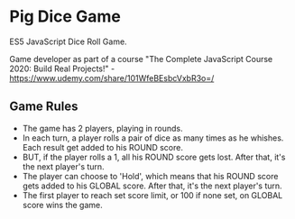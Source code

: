 # Pig Dice Game
ES5 JavaScript Dice Roll Game.

Game developer as part of a course "The Complete JavaScript Course 2020: Build Real Projects!" - https://www.udemy.com/share/101WfeBEsbcVxbR3o=/

## Game Rules
- The game has 2 players, playing in rounds.
- In each turn, a player rolls a pair of dice as many times as he whishes. Each result get added to his ROUND score.
- BUT, if the player rolls a 1, all his ROUND score gets lost. After that, it's the next player's turn.
- The player can choose to 'Hold', which means that his ROUND score gets added to his GLOBAL score. After that, it's the next player's turn.
- The first player to reach set score limit, or 100 if none set, on GLOBAL score wins the game.
